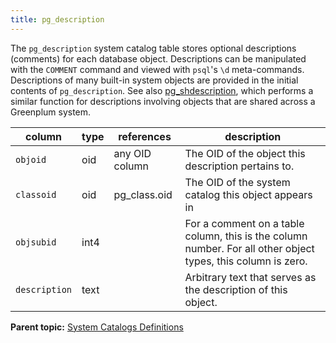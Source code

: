 ```yaml
---
title: pg_description 
---
```


The `pg_description` system catalog table stores optional descriptions \(comments\) for each database object. Descriptions can be manipulated with the `COMMENT` command and viewed with `psql`'s `\d` meta-commands. Descriptions of many built-in system objects are provided in the initial contents of `pg_description`. See also [pg\_shdescription](pg_shdescription.html), which performs a similar function for descriptions involving objects that are shared across a Greenplum system.

|column|type|references|description|
|------|----|----------|-----------|
|`objoid`|oid|any OID column|The OID of the object this description pertains to.|
|`classoid`|oid|pg\_class.oid|The OID of the system catalog this object appears in|
|`objsubid`|int4| |For a comment on a table column, this is the column number. For all other object types, this column is zero.|
|`description`|text| |Arbitrary text that serves as the description of this object.|

**Parent topic:** [System Catalogs Definitions](../system_catalogs/catalog_ref-html.html)

